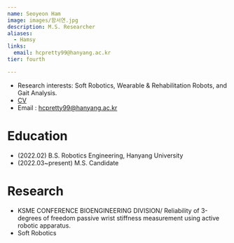 ```yaml
---
name: Seoyeon Ham
image: images/함서연.jpg
description: M.S. Researcher
aliases:
  - Hamsy
links:
  email: hcpretty99@hanyang.ac.kr
tier: fourth

---
```

- Research interests: Soft Robotics, Wearable & Rehabilitation Robots, and Gait Analysis.  
- [CV](https://sites.google.com/hanyang.ac.kr/hamseoyeoncv/%ED%99%88)
- Email : hcpretty99@hanyang.ac.kr

# Education
- (2022.02) B.S. Robotics Engineering, Hanyang University 
- (2022.03~present) M.S. Candidate

# Research
- KSME CONFERENCE BIOENGINEERING DIVISION/ Reliability of 3-degrees of freedom passive wrist stiffness measurement using active robotic apparatus.
- Soft Robotics